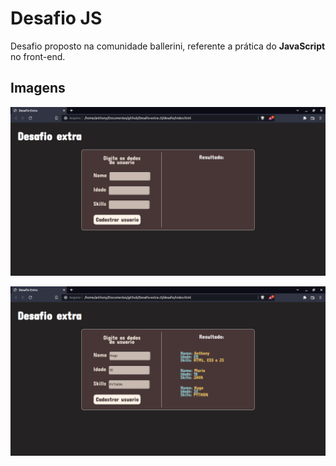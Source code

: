 # Desafio JS

Desafio proposto na comunidade ballerini, referente a prática do **JavaScript** no front-end.

## Imagens

![Tela da interface sem dados](/img/desafio-js.png "Imagem 1 da interface")

![Tela da interface com dados](/img/desafio-js2.png "Imagem 2 da interface")
